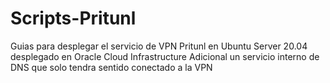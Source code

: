 # Scripts-Pritunl
Guias para desplegar el servicio de VPN Pritunl en Ubuntu Server 20.04 desplegado en Oracle Cloud Infrastructure 
Adicional un servicio interno de DNS que solo tendra sentido conectado a la VPN
